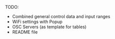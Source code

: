 TODO:

  - Combined general control data and input ranges
  - WiFi settings with Popup
  - OSC Servers (as template for tables)
  - README file
